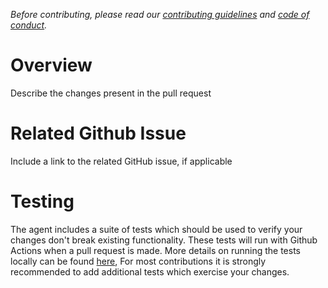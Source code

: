 _Before contributing, please read our [contributing guidelines](https://github.com/newrelic/newrelic-python-agent/blob/main/CONTRIBUTING.rst) and [code of conduct](https://github.com/newrelic/newrelic-python-agent/blob/main/CODE_OF_CONDUCT.md)._

# Overview
Describe the changes present in the pull request

# Related Github Issue
Include a link to the related GitHub issue, if applicable

# Testing
The agent includes a suite of tests which should be used to
verify your changes don't break existing functionality. These tests will run with
Github Actions when a pull request is made. More details on running the tests locally can be found
[here](https://github.com/newrelic/newrelic-python-agent/blob/main/CONTRIBUTING.rst#testing-guidelines),
For most contributions it is strongly recommended to add additional tests which
exercise your changes.
